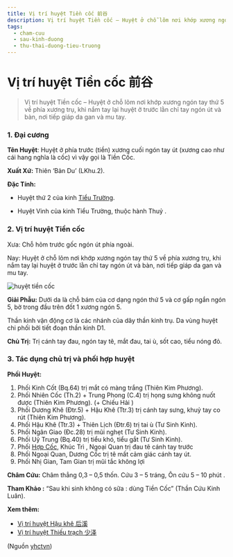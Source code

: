 ```yaml
---
title: Vị trí huyệt Tiền cốc 前谷
description: Vị trí huyệt Tiền cốc – Huyệt ở chỗ lõm nơi khớp xương ngón tay thứ 5 về phía xương trụ, khi nắm tay lại huyệt ở trước lằn chỉ tay ngón út và bàn, nơi tiếp giáp da gan và mu tay.
tags:
  - cham-cuu
  - sau-kinh-duong
  - thu-thai-duong-tieu-truong
---
```


# Vị trí huyệt Tiền cốc 前谷 

> Vị trí huyệt Tiền cốc – Huyệt ở chỗ lõm nơi khớp xương ngón tay thứ 5 về phía xương trụ, khi nắm tay lại huyệt ở trước lằn chỉ tay ngón út và bàn, nơi tiếp giáp da gan và mu tay.

### 1. Đại cương

**Tên Huyệt**: Huyệt ở phía trước (tiền) xương cuối ngón tay út (xương cao như cái hang nghĩa là cốc) vì vậy gọi là Tiền Cốc.

**Xuất Xứ:** Thiên ‘Bản Du’ (LKhu.2).

**Đặc Tính:**

+ Huyệt thứ 2 của kinh [Tiểu Trường](/yhctvn/kinh-thu-thai-duong-tieu-truong/).

+ Huyệt Vinh của kinh Tiểu Trường, thuộc hành Thuỷ .

### 2. Vị trí huyệt Tiền cốc

Xưa: Chỗ hõm trước gốc ngón út phía ngoài.

Nay: Huyệt ở chỗ lõm nơi khớp xương ngón tay thứ 5 về phía xương trụ, khi nắm tay lại huyệt ở trước lằn chỉ tay ngón út và bàn, nơi tiếp giáp da gan và mu tay.

![huyệt tiền cốc](/imgs/yhctvn/huyet-tien-coc-300x169.jpg)

**Giải Phẫu:** Dưới da là chỗ bám của cơ dạng ngón thứ 5 và cơ gấp ngắn ngón 5, bờ trong đầu trên đốt 1 xương ngón 5.

Thần kinh vận động cơ là các nhánh của dây thần kinh trụ. Da vùng huyệt chi phối bởi tiết đoạn thần kinh D1.

**Chủ Trị:** Trị cánh tay đau, ngón tay tê, mắt đau, tai ù, sốt cao, tiểu nóng đỏ.

### 3. Tác dụng chủ trị và phối hợp huyệt

**Phối Huyệt:**

1. Phối Kinh Cốt (Bq.64) trị mắt có màng trắng (Thiên Kim Phương).
2. Phối Nhiên Cốc (Th.2) + Trung Phong (C.4) trị họng sưng không nuốt được (Thiên Kim Phương). (+ Chiếu Hải )
3. Phối Dương Khê (Đtr.5) + Hậu Khê (Ttr.3) trị cánh tay sưng, khuỷ tay co rút (Thiên Kim Phương).
4. Phối Hậu Khê (Ttr.3) + Thiên Lịch (Đtr.6) trị tai ù (Tư Sinh Kinh).
5. Phối Ngân Giao (Đc.28) trị mũi nghẹt (Tư Sinh Kinh).
6. Phối Uỷ Trung (Bq.40) trị tiểu khó, tiểu gắt (Tư Sinh Kinh).
7. Phối [Hợp Cốc](/yhctvn/huyet-hop-coc-%e5%90%88-%e8%b0%b7/), Khúc Trì , Ngoại Quan trị đau tê cánh tay trước
8. Phối Ngoại Quan, Dương Cốc trị tê mất cảm giác cánh tay út.
9. Phối Nhị Gian, Tam Gian trị mũi tắc không lợi

**Châm Cứu:** Châm thẳng 0,3 – 0,5 thốn. Cứu 3 – 5 tráng, Ôn cứu 5 – 10 phút .

**Tham Khảo :** “Sau khi sinh không có sữa : dùng Tiền Cốc” (Thần Cứu Kinh Luân).

**Xem thêm:**

* [Vị trí huyệt Hậu khê 后溪](/yhctvn/vi-tri-huyet-hau-khe-%e5%90%8e%e6%ba%aa/)
* [Vị trí huyệt Thiếu trạch 少泽](/yhctvn/vi-tri-huyet-thieu-trach-%e5%b0%91%e6%b3%bd/)

(Nguồn <a href="https://yhctvn.com/vi-tri-huyet-tien-coc-前谷/" target="_blank">yhctvn</a>)
